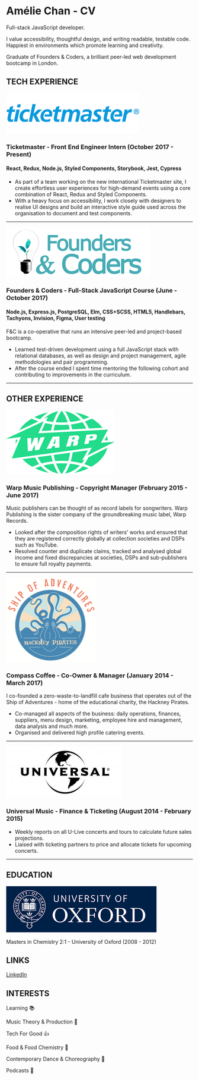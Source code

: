 # Amélie Chan - CV

Full-stack JavaScript developer.

I value accessibility, thoughtful design, and writing readable, testable code. Happiest in environments which promote learning and creativity.

Graduate of Founders & Coders, a brilliant peer-led web development bootcamp in London.

## TECH EXPERIENCE

![](/images/tm-logo.png?raw=true "Ticketmaster Logo")

### Ticketmaster - Front End Engineer Intern (October 2017 - Present)

#### React, Redux, Node.js, Styled Components, Storybook, Jest, Cypress

* As part of a team working on the new international Ticketmaster site, I create effortless user experiences for high-demand events using a core combination of React, Redux and Styled Components.
* With a heavy focus on accessibility, I work closely with designers to realise UI designs and build an interactive style guide used across the organisation to document and test components.

---

![](/images/fac-logo.png?raw=true "F&C Logo")

### Founders & Coders - Full-Stack JavaScript Course (June - October 2017)

#### Node.js, Express.js, PostgreSQL, Elm, CSS+SCSS, HTML5, Handlebars, Tachyons, Invision, Figma, User testing

F&C is a co-operative that runs an intensive peer-led and project-based bootcamp.

* Learned test-driven development using a full JavaScript stack with relational databases, as well as design and project management, agile methodologies and pair programming.
* After the course ended I spent time mentoring the following cohort and contributing to improvements in the curriculum.

---

## OTHER EXPERIENCE

![](/images/warp-logo.png?raw=true "Warp Logo")

### Warp Music Publishing - Copyright Manager (February 2015 - June 2017)

Music publishers can be thought of as record labels for songwriters. Warp Publishing is the sister company of the groundbreaking music label, Warp Records.

* Looked after the composition rights of writers' works and ensured that they are registered correctly globally at collection societies and DSPs such as YouTube.
* Resolved counter and duplicate claims, tracked and analysed global income and fixed discrepancies at societies, DSPs and sub-publishers to ensure full royalty payments.

---

![](/images/ship-logo.png?raw=true "Ship Logo")

### Compass Coffee - Co-Owner & Manager (January 2014 - March 2017)

I co-founded a zero-waste-to-landfill cafe business that operates out of the Ship of Adventures - home of the educational charity, the Hackney Pirates.

* Co-managed all aspects of the business: daily operations, finances, suppliers, menu design, marketing, employee hire and management, data analysis and much more.
* Organised and delivered high profile catering events.

---

![](/images/universal-logo.png?raw=true "Universal Logo")

### Universal Music - Finance & Ticketing (August 2014 - February 2015)

* Weekly reports on all U-Live concerts and tours to calculate future sales projections.
* Liaised with ticketing partners to price and allocate tickets for upcoming concerts.

---

## EDUCATION

![](/images/oxford-logo.png?raw=true "University of Oxford")

Masters in Chemistry 2:1 - University of Oxford (2008 - 2012)

## LINKS

[LinkedIn](https://www.linkedin.com/in/am%C3%A9lie-chan-413aa77b/)

## INTERESTS

Learning :books:

Music Theory & Production :musical_keyboard:

Tech For Good :+1:

Food & Food Chemistry :ramen:

Contemporary Dance & Choreography :dancer:

Podcasts :thought_balloon:
